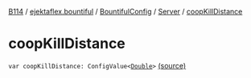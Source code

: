 [B114](../../../index.md) / [ejektaflex.bountiful](../../index.md) / [BountifulConfig](../index.md) / [Server](index.md) / [coopKillDistance](./coop-kill-distance.md)

# coopKillDistance

`var coopKillDistance: ConfigValue<`[`Double`](https://kotlinlang.org/api/latest/jvm/stdlib/kotlin/-double/index.html)`>` [(source)](https://github.com/ejektaflex/Bountiful/tree/develop/src/main/kotlin/ejektaflex/bountiful/BountifulConfig.kt#L119)